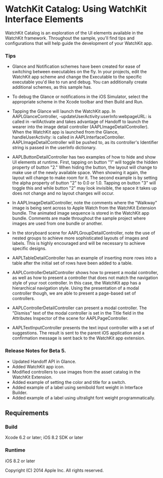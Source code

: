 # WatchKit Catalog: Using WatchKit Interface Elements

WatchKit Catalog is an exploration of the UI elements available in the WatchKit framework. Throughout the sample, you'll find tips and configurations that will help guide the development of your WatchKit app.

### Tips

- Glance and Notification schemes have been created for ease of switching between executables on the fly. In your projects, edit the WatchKit app scheme and change the Executable to the specific executable you'd like to run and debug. You can additionally create additional schemes, as this sample has.

- To debug the Glance or notifications in the iOS Simulator, select the appropriate scheme in the Xcode toolbar and then Build and Run.

- Tapping the Glance will launch the WatchKit app. In AAPLGlanceController, -updateUserActivity:userInfo:webpageURL: is called in -willActivate and takes advantage of Handoff to launch the wearer into the image detail controller (AAPLImageDetailController). When the WatchKit app is launched from the Glance, handleUserActivity: is called in AAPLInterfaceController. AAPLImageDetailController will be pushed to, as its controller's Identifier string is passed in the userInfo dictionary.

- AAPLButtonDetailController has two examples of how to hide and show UI elements at runtime. First, tapping on button "1" will toggle the hidden property of button "2." When hiding the button, the layout will change to make use of the newly available space. When showing it again, the layout will change to make room for it. The second example is by setting the alpha property of button "2" to 0.0 or 1.0. Tapping on button "3" will toggle this and while button "2" may look invisible, the space it takes up does not change and no layout changes will occur.

- In AAPLImageDetailController, note the comments where the "Walkway" image is being sent across to Apple Watch from the WatchKit Extension bundle. The animated image sequence is stored in the WatchKit app bundle. Comments are made throughout the sample project where images are used from one bundle or another.

- In the storyboard scene for AAPLGroupDetailController, note the use of nested groups to achieve more sophisticated layouts of images and labels. This is highly encouraged and will be necessary to achieve specific designs.

- AAPLTableDetailController has an example of inserting more rows into a table after the initial set of rows have been added to a table.

- AAPLControllerDetailController shows how to present a modal controller, as well as how to present a controller that does not match the navigation style of your root controller. In this case, the WatchKit app has a hierarchical navigation style. Using the presentation of a modal controller though, we are able to present a page-based set of controllers.

- AAPLControllerDetailController can present a modal controller. The "Dismiss" text of the modal controller is set in the Title field in the Attributes Inspector of the scene for AAPLPageController.

- AAPLTextInputController presents the text input controller with a set of suggestions. The result is sent to the parent iOS application and a confirmation message is sent back to the WatchKit app extension.

### Release Notes for Beta 5.

- Updated Handoff API in Glance.
- Added WatchKit app icon.
- Modified controllers to use images from the asset catalog in the WatchKit Extension.
- Added example of setting the color and title for a switch.
- Added example of a label using semibold font weight in Interface Builder.
- Added example of a label using ultralight font weight programmatically.

## Requirements

### Build

Xcode 6.2 or later; iOS 8.2 SDK or later

### Runtime

iOS 8.2 or later

Copyright (C) 2014 Apple Inc. All rights reserved.
